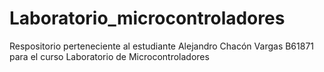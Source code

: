 # Laboratorio_microcontroladores
Respositorio perteneciente al estudiante Alejandro Chacón Vargas B61871 para el curso Laboratorio de Microcontroladores
